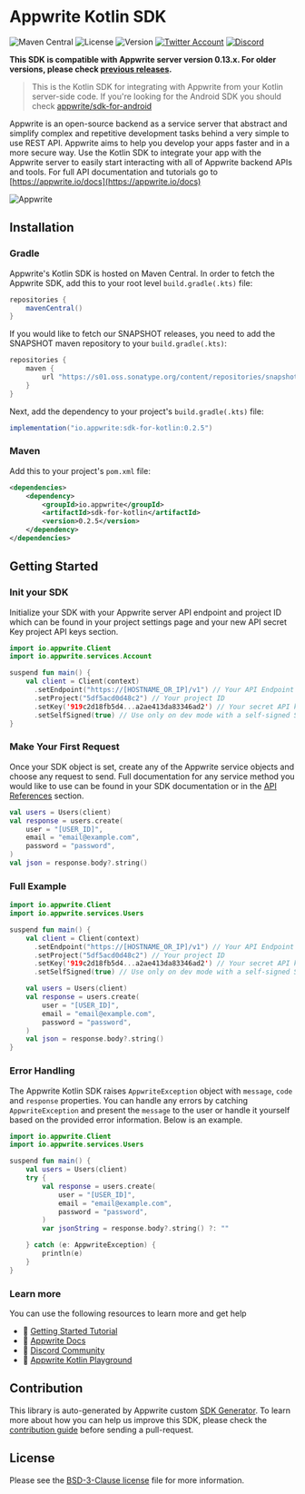 # Appwrite Kotlin SDK

![Maven Central](https://img.shields.io/maven-central/v/io.appwrite/sdk-for-kotlin.svg?color=green&style=flat-square)
![License](https://img.shields.io/github/license/appwrite/sdk-for-kotlin.svg?style=flat-square)
![Version](https://img.shields.io/badge/api%20version-0.12.3-blue.svg?style=flat-square)
[![Twitter Account](https://img.shields.io/twitter/follow/appwrite?color=00acee&label=twitter&style=flat-square)](https://twitter.com/appwrite)
[![Discord](https://img.shields.io/discord/564160730845151244?label=discord&style=flat-square)](https://appwrite.io/discord)

**This SDK is compatible with Appwrite server version 0.13.x. For older versions, please check [previous releases](https://github.com/appwrite/sdk-for-kotlin/releases).**

 > This is the Kotlin SDK for integrating with Appwrite from your Kotlin server-side code. If you're looking for the Android SDK you should check [appwrite/sdk-for-android](https://github.com/appwrite/sdk-for-android)

Appwrite is an open-source backend as a service server that abstract and simplify complex and repetitive development tasks behind a very simple to use REST API. Appwrite aims to help you develop your apps faster and in a more secure way. Use the Kotlin SDK to integrate your app with the Appwrite server to easily start interacting with all of Appwrite backend APIs and tools. For full API documentation and tutorials go to [https://appwrite.io/docs](https://appwrite.io/docs)

![Appwrite](https://appwrite.io/images/github.png)

## Installation

### Gradle

Appwrite's Kotlin SDK is hosted on Maven Central. In order to fetch the Appwrite SDK, add this to your root level `build.gradle(.kts)` file:

```groovy
repositories {      
    mavenCentral()
}
```

If you would like to fetch our SNAPSHOT releases, you need to add the SNAPSHOT maven repository to your `build.gradle(.kts)`:

```groovy
repositories {
    maven {
        url "https://s01.oss.sonatype.org/content/repositories/snapshots/"
    }
}
```

Next, add the dependency to your project's `build.gradle(.kts)` file:

```groovy
implementation("io.appwrite:sdk-for-kotlin:0.2.5")
```

### Maven
Add this to your project's `pom.xml` file:

```xml
<dependencies>
    <dependency>
        <groupId>io.appwrite</groupId>
        <artifactId>sdk-for-kotlin</artifactId>
        <version>0.2.5</version>
    </dependency>
</dependencies>
```


## Getting Started

### Init your SDK

Initialize your SDK with your Appwrite server API endpoint and project ID which can be found in your project settings page and your new API secret Key project API keys section.

```kotlin
import io.appwrite.Client
import io.appwrite.services.Account

suspend fun main() {
    val client = Client(context)
      .setEndpoint("https://[HOSTNAME_OR_IP]/v1") // Your API Endpoint
      .setProject("5df5acd0d48c2") // Your project ID
      .setKey('919c2d18fb5d4...a2ae413da83346ad2') // Your secret API key
      .setSelfSigned(true) // Use only on dev mode with a self-signed SSL cert
}
```

### Make Your First Request

Once your SDK object is set, create any of the Appwrite service objects and choose any request to send. Full documentation for any service method you would like to use can be found in your SDK documentation or in the [API References](https://appwrite.io/docs) section.

```kotlin
val users = Users(client)
val response = users.create(
    user = "[USER_ID]",
    email = "email@example.com",
    password = "password",
)
val json = response.body?.string()
```

### Full Example

```kotlin
import io.appwrite.Client
import io.appwrite.services.Users

suspend fun main() {
    val client = Client(context)
      .setEndpoint("https://[HOSTNAME_OR_IP]/v1") // Your API Endpoint
      .setProject("5df5acd0d48c2") // Your project ID
      .setKey('919c2d18fb5d4...a2ae413da83346ad2') // Your secret API key
      .setSelfSigned(true) // Use only on dev mode with a self-signed SSL cert

    val users = Users(client)
    val response = users.create(
        user = "[USER_ID]",
        email = "email@example.com",
        password = "password",
    )
    val json = response.body?.string()
}
```

### Error Handling

The Appwrite Kotlin SDK raises `AppwriteException` object with `message`, `code` and `response` properties. You can handle any errors by catching `AppwriteException` and present the `message` to the user or handle it yourself based on the provided error information. Below is an example.

```kotlin
import io.appwrite.Client
import io.appwrite.services.Users

suspend fun main() {
    val users = Users(client)
    try {
        val response = users.create(
            user = "[USER_ID]",
            email = "email@example.com",
            password = "password",
        )
        var jsonString = response.body?.string() ?: ""

    } catch (e: AppwriteException) {
        println(e)
    }
}
```

### Learn more

You can use the following resources to learn more and get help

- 🚀 [Getting Started Tutorial](https://appwrite.io/docs/getting-started-for-server)
- 📜 [Appwrite Docs](https://appwrite.io/docs)
- 💬 [Discord Community](https://appwrite.io/discord)
- 🚂 [Appwrite Kotlin Playground](https://github.com/appwrite/playground-for-kotlin)


## Contribution

This library is auto-generated by Appwrite custom [SDK Generator](https://github.com/appwrite/sdk-generator). To learn more about how you can help us improve this SDK, please check the [contribution guide](https://github.com/appwrite/sdk-generator/blob/master/CONTRIBUTING.md) before sending a pull-request.

## License

Please see the [BSD-3-Clause license](https://raw.githubusercontent.com/appwrite/appwrite/master/LICENSE) file for more information.